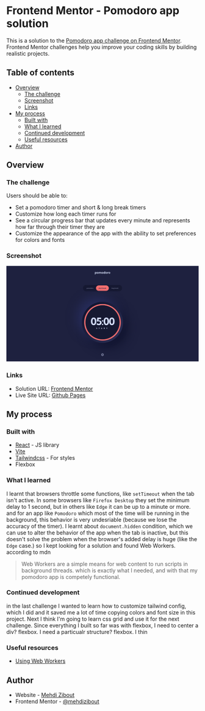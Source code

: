 # Frontend Mentor - Pomodoro app solution

This is a solution to the [Pomodoro app challenge on Frontend Mentor](https://www.frontendmentor.io/challenges/pomodoro-app-KBFnycJ6G). Frontend Mentor challenges help you improve your coding skills by building realistic projects.

## Table of contents

- [Overview](#overview)
  - [The challenge](#the-challenge)
  - [Screenshot](#screenshot)
  - [Links](#links)
- [My process](#my-process)
  - [Built with](#built-with)
  - [What I learned](#what-i-learned)
  - [Continued development](#continued-development)
  - [Useful resources](#useful-resources)
- [Author](#author)

## Overview

### The challenge

Users should be able to:

- Set a pomodoro timer and short & long break timers
- Customize how long each timer runs for
- See a circular progress bar that updates every minute and represents how far through their timer they are
- Customize the appearance of the app with the ability to set preferences for colors and fonts

### Screenshot

![](./screenshot.png)

### Links

- Solution URL: [Frontend Mentor](https://www.frontendmentor.io/solutions/pomodoro-app-using-react-and-tailwind-9bMhabIlhX)
- Live Site URL: [Github Pages](https://mehdi-zibout.github.io/FEM-pomodoro-app/)

## My process

### Built with

- [React](https://reactjs.org/) - JS library
- [Vite](https://vitejs.dev/)
- [Tailwindcss](https://tailwindcss.com/) - For styles
- Flexbox

### What I learned

I learnt that browsers throttle some functions, like `setTimeout` when the tab isn't active. In some browsers like `Firefox Desktop` they set the minimum delay to 1 second, but in others like `Edge` it can be up to a minute or more. and for an app like `Pomodoro` which most of the time will be running in the background, this behavior is very undesriable (because we lose the accuracy of the timer).
I learnt about `document.hidden` condition, which we can use to alter the behavior of the app when the tab is inactive, but this doesn't solve the problem when the browser's added delay is huge (like the `Edge` case.)
so I kept looking for a solution and found Web Workers. according to mdn

> Web Workers are a simple means for web content to run scripts in background threads.
> which is exactly what I needed, and with that my pomodoro app is competely functional.

### Continued development

in the last challenge I wanted to learn how to customize tailwind config, which I did and it saved me a lot of time copying colors and font size in this project. Next I think I'm going to learn css grid and use it for the next challenge. Since everything I built so far was with flexbox, I need to center a div? flexbox. I need a particualr structure? flexbox. I thin

### Useful resources

- [Using Web Workers](https://developer.mozilla.org/en-US/docs/Web/API/Web_Workers_API/Using_web_workers)

## Author

- Website - [Mehdi Zibout](https://www.zryqv.com)
- Frontend Mentor - [@mehdizibout](https://www.frontendmentor.io/profile/yourusername)
